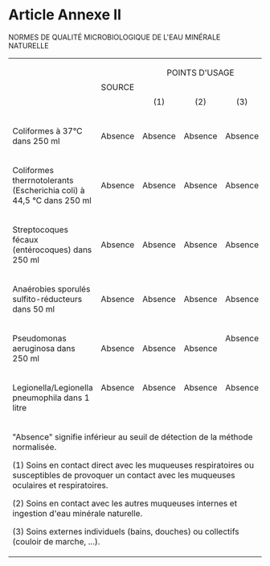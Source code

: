 # Article Annexe II

NORMES DE QUALITÉ MICROBIOLOGIQUE DE L'EAU MINÉRALE NATURELLE

<table>
<tbody>
<tr>
<td rowspan="2" width="378">
<br/>
</td>
<td rowspan="2" width="76">
<p align="center">SOURCE</p>
</td>
<td colspan="3" width="226">
<p align="center">POINTS D'USAGE</p>
</td>
</tr>
<tr>
<td width="76">
<p align="center">(1)</p>
</td>
<td width="74">
<p align="center">(2)</p>
</td>
<td width="76">
<p align="center">(3)</p>
</td>
</tr>
<tr>
<td width="378">
<p align="left">Coliformes à 37°C dans 250 ml</p>
</td>
<td width="76">
<p align="center">Absence</p>
</td>
<td width="76">
<p align="center">Absence</p>
</td>
<td width="74">
<p align="center">Absence</p>
</td>
<td width="76">
<p align="center">Absence</p>
</td>
</tr>
<tr>
<td width="378">
<p align="left">Coliformes therrnotolerants (Escherichia coli) à 44,5 °C dans 250 ml</p>
</td>
<td width="76">
<p align="center">Absence</p>
</td>
<td width="76">
<p align="center">Absence</p>
</td>
<td width="74">
<p align="center">Absence</p>
</td>
<td width="76">
<p align="center">Absence</p>
</td>
</tr>
<tr>
<td width="378">
<p align="left">Streptocoques fécaux (entérocoques) dans 250 ml</p>
</td>
<td width="76">
<p align="center">Absence</p>
</td>
<td width="76">
<p align="center">Absence</p>
</td>
<td width="74">
<p align="center">Absence</p>
</td>
<td width="76">
<p align="center">Absence</p>
</td>
</tr>
<tr>
<td width="378">
<p align="left">Anaérobies sporulés sulfito-réducteurs dans 50 ml</p>
</td>
<td width="76">
<p align="center">Absence</p>
</td>
<td width="76">
<p align="center">Absence</p>
</td>
<td width="74">
<p align="center">Absence</p>
</td>
<td width="76">
<p align="center">Absence</p>
</td>
</tr>
<tr>
<td valign="top" width="378">
<p align="left">Pseudomonas aeruginosa dans 250 ml</p>
</td>
<td width="76">
<p align="center">Absence</p>
</td>
<td width="76">
<p align="center">Absence</p>
</td>
<td width="74">
<p align="center">Absence</p>
</td>
<td valign="top" width="76">
<p align="center">Absence</p>
</td>
</tr>
<tr>
<td valign="top" width="378">
<p>Legionella/Legionella pneumophila dans 1 litre</p>
</td>
<td valign="top" width="76">
<p align="center">Absence</p>
</td>
<td valign="top" width="76">
<p align="center">Absence</p>
</td>
<td valign="top" width="74">
<p align="center">Absence</p>
</td>
<td valign="top" width="76">
<p align="center">Absence</p>
</td>
</tr>
<tr>
<td colspan="5" width="680">
<p align="left">"Absence" signifie inférieur au seuil de détection de la méthode normalisée.</p>
<p align="left">(1) Soins en contact direct avec les muqueuses respiratoires ou susceptibles de provoquer un contact avec les muqueuses oculaires et respiratoires.</p>
<p>(2) Soins en contact avec les autres muqueuses internes et ingestion d'eau minérale naturelle.</p>
<p align="left">(3) Soins externes individuels (bains, douches) ou collectifs (couloir de marche, ...).</p>
</td>
</tr>
</tbody>
</table>
